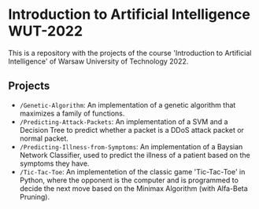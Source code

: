 # Introduction to Artificial Intelligence WUT-2022

This is a repository with the projects of the course 'Introduction to Artificial Intelligence' of Warsaw University of Technology 2022.

## Projects

- `/Genetic-Algorithm`: An implementation of a genetic algorithm that maximizes a family of functions.
- `/Predicting-Attack-Packets`: An implementation of a SVM and a Decision Tree to predict whether a packet is a DDoS attack packet or normal packet.
- `/Predicting-Illness-from-Symptoms`: An implementation of a Baysian Network Classifier, used to predict the illness of a patient based on the symptoms they have.
- `/Tic-Tac-Toe`: An implementetion of the classic game 'Tic-Tac-Toe' in Python, where the opponent is the computer and is programmed to decide the next move based on the Minimax Algorithm (with Alfa-Beta Pruning).
